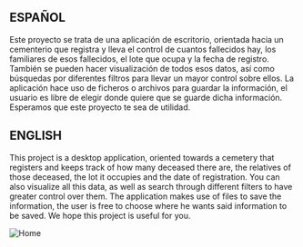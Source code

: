 ESPAÑOL
--------------------------------------------------------------------------------------------------------------------------------
Este proyecto se trata de una aplicación de escritorio, orientada hacia un cementerio que registra y lleva el control de cuantos fallecidos hay, los familiares de esos fallecidos, el lote que ocupa y la fecha de registro. También se pueden hacer visualización de todos esos datos, así como búsquedas por diferentes filtros para llevar un mayor control sobre ellos. La aplicación hace uso de ficheros o archivos para guardar la información, el usuario es libre de elegir donde quiere que se guarde dicha información.
Esperamos que este proyecto te sea de utilidad.

ENGLISH
--------------------------------------------------------------------------------------------------------------------------------
This project is a desktop application, oriented towards a cemetery that registers and keeps track of how many deceased there are, the relatives of those deceased, the lot it occupies and the date of registration. You can also visualize all this data, as well as search through different filters to have greater control over them. The application makes use of files to save the information, the user is free to choose where he wants said information to be saved.
We hope this project is useful for you.


![Home](https://user-images.githubusercontent.com/80427154/146584086-dabb39eb-c9ca-4350-88d8-b3b4f9ac2675.png)
